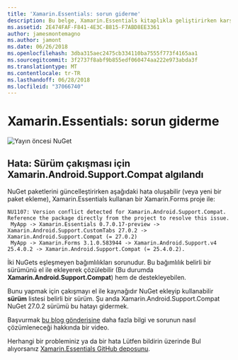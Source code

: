 ```yaml
---
title: 'Xamarin.Essentials: sorun giderme'
description: Bu belge, Xamarin.Essentials kitaplıkla geliştirirken karşılaşılan sorunları giderme açıklar.
ms.assetid: 2E474FAF-F841-4E3C-B815-F7ABD8EE3361
author: jamesmontemagno
ms.author: jamont
ms.date: 06/26/2018
ms.openlocfilehash: 3dba315aec2475cb334110ba7555f773f4165aa1
ms.sourcegitcommit: 3f2737f8abf9b855edf060474aa222e973abda3f
ms.translationtype: MT
ms.contentlocale: tr-TR
ms.lasthandoff: 06/28/2018
ms.locfileid: "37066740"
---
```

# <a name="xamarinessentials-troubleshooting"></a>Xamarin.Essentials: sorun giderme

![Yayın öncesi NuGet](~/media/shared/pre-release.png)

## <a name="error-version-conflict-detected-for-xamarinandroidsupportcompat"></a>Hata: Sürüm çakışması için Xamarin.Android.Support.Compat algılandı

NuGet paketlerini güncelleştirirken aşağıdaki hata oluşabilir (veya yeni bir paket ekleme), Xamarin.Essentials kullanan bir Xamarin.Forms proje ile:

```
NU1107: Version conflict detected for Xamarin.Android.Support.Compat. Reference the package directly from the project to resolve this issue. 
 MyApp -> Xamarin.Essentials 0.7.0.17-preview -> Xamarin.Android.Support.CustomTabs 27.0.2 -> Xamarin.Android.Support.Compat (= 27.0.2) 
 MyApp -> Xamarin.Forms 3.1.0.583944 -> Xamarin.Android.Support.v4 25.4.0.2 -> Xamarin.Android.Support.Compat (= 25.4.0.2).
```

İki NuGets eşleşmeyen bağımlılıkları sorunudur. Bu bağımlılık belirli bir sürümünü el ile ekleyerek çözülebilir (Bu durumda **Xamarin.Android.Support.Compat**) hem de destekleyebilen.

Bunu yapmak için çakışmayı el ile kaynağıdır NuGet ekleyip kullanabilir **sürüm** listesi belirli bir sürüm. Şu anda Xamarin.Android.Support.Compat NuGet 27.0.2 sürümü bu hatayı gidermek.

Başvurmak [bu blog gönderisine](https://redth.codes/how-to-fix-the-dreaded-version-conflict-nuget-error-in-your-xamarin-android-projects/) daha fazla bilgi ve sorunun nasıl çözümleneceği hakkında bir video.

Herhangi bir probleminiz ya da bir hata Lütfen bildirin üzerinde Bul alıyorsanız [Xamarin.Essentials GitHub deposunu](http://github.com/xamarin/Essentials).
